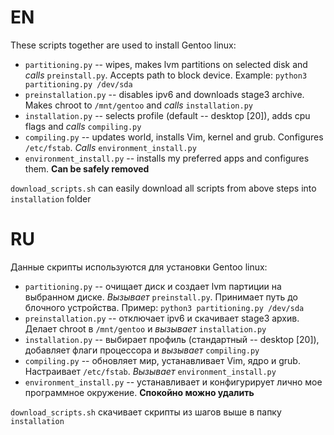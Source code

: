# EN
These scripts together are used to install Gentoo linux:
 + `partitioning.py` -- wipes, makes lvm partitions on selected disk and *calls* `preinstall.py`. Accepts path to block device. Example: `python3 partitioning.py /dev/sda`
 + `preinstallation.py` -- disables ipv6 and downloads stage3 archive. Makes chroot to `/mnt/gentoo` and *calls* `installation.py`
 + `installation.py` -- selects profile (default -- desktop [20]), adds cpu flags and *calls* `compiling.py`
 + `compiling.py` -- updates world, installs Vim, kernel and grub. Configures `/etc/fstab`. *Calls* `environment_install.py`
 + `environment_install.py` -- installs my preferred apps and configures them. **Can be safely removed**

`download_scripts.sh` can easily download all scripts from above steps into `installation` folder


# RU

Данные скрипты используются для установки Gentoo linux:
 + `partitioning.py` -- очищает диск и создает lvm партиции на выбранном диске. *Вызывает* `preinstall.py`. Принимает путь до блочного устройства.
 Пример: `python3 partitioning.py /dev/sda`
 + `preinstallation.py` -- отключает ipv6 и скачивает stage3 архив. Делает chroot в `/mnt/gentoo` и *вызывает* `installation.py`
 + `installation.py` -- выбирает профиль (стандартный -- desktop [20]), добавляет флаги процессора и *вызывает* `compiling.py`
 + `compiling.py` -- обновляет мир, устанавливает Vim, ядро и grub. Настраивает `/etc/fstab`. *Вызывает* `environment_install.py`
 + `environment_install.py` -- устанавливает и конфигурирует лично мое программное окружение. **Спокойно можно удалить**

`download_scripts.sh` скачивает скрипты из шагов выше в папку `installation`
